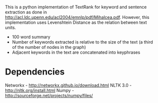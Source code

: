 This is a python implementation of TextRank for keyword and sentence extraction as done in http://acl.ldc.upenn.edu/acl2004/emnlp/pdf/Mihalcea.pdf. However, this implementation uses Levenshtein Distance as the relation between text units.

 - 100 word summary
 - Number of keywords extracted is relative to the size of the text (a third of the number of nodes in the graph)
 - Adjacent keywords in the text are concatenated into keyphrases

Dependencies
============
Networkx - http://networkx.github.io/download.html
NLTK 3.0 - http://nltk.org/install.html
Numpy - http://sourceforge.net/projects/numpy/files/


